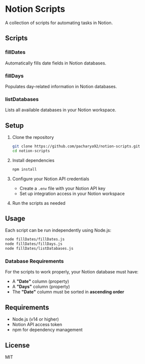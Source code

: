 # Notion Scripts

A collection of scripts for automating tasks in Notion.

## Scripts

### fillDates
Automatically fills date fields in Notion databases.

### fillDays
Populates day-related information in Notion databases.

### listDatabases
Lists all available databases in your Notion workspace.

## Setup

1. Clone the repository
   ```bash
   git clone https://github.com/pacharya92/notion-scripts.git
   cd notion-scripts
   ```

2. Install dependencies
   ```bash
   npm install
   ```

3. Configure your Notion API credentials
   - Create a `.env` file with your Notion API key
   - Set up integration access in your Notion workspace

4. Run the scripts as needed

## Usage

Each script can be run independently using Node.js:
```bash
node fillDates/fillDates.js
node fillDates/fillDays.js
node fillDates/listDatabases.js
```

### Database Requirements

For the scripts to work properly, your Notion database must have:
- A **"Date"** column (property)
- A **"Days"** column (property)
- The **"Date"** column must be sorted in **ascending order**

## Requirements

- Node.js (v14 or higher)
- Notion API access token
- npm for dependency management

## License

MIT